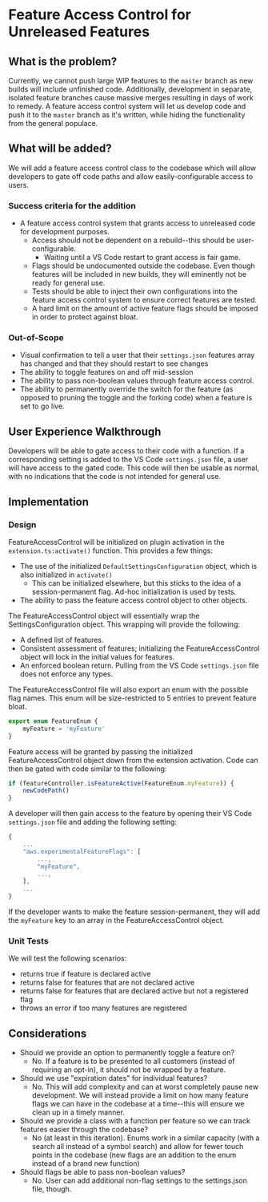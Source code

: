 Feature Access Control for Unreleased Features
====================================

What is the problem?
--------------------

Currently, we cannot push large WIP features to the `master` branch as new builds will include unfinished code. Additionally, development in separate, isolated feature branches cause massive merges resulting in days of work to remedy. A feature access control system will let us develop code and push it to the `master` branch as it's written, while hiding the functionality from the general populace.

What will be added?
---------------------

We will add a feature access control class to the codebase which will allow developers to gate off code paths and allow easily-configurable access to users.

### Success criteria for the addition

* A feature access control system that grants access to unreleased code for development purposes.
  * Access should not be dependent on a rebuild--this should be user-configurable.
    * Waiting until a VS Code restart to grant access is fair game.
  * Flags should be undocumented outside the codebase. Even though features will be included in new builds, they will eminently not be ready for general use.
  * Tests should be able to inject their own configurations into the feature access control system to ensure correct features are tested.
  * A hard limit on the amount of active feature flags should be imposed in order to protect against bloat.

### Out-of-Scope

* Visual confirmation to tell a user that their `settings.json` features array has changed and that they should restart to see changes
* The ability to toggle features on and off mid-session
* The ability to pass non-boolean values through feature access control.
* The ability to permanently override the switch for the feature (as opposed to pruning the toggle and the forking code) when a feature is set to go live.

User Experience Walkthrough
---------------------------

Developers will be able to gate access to their code with a function. If a corresponding setting is added to the VS Code `settings.json` file, a user will have access to the gated code. This code will then be usable as normal, with no indications that the code is not intended for general use.

Implementation
--------------

### Design

FeatureAccessControl will be initialized on plugin activation in the `extension.ts:activate()` function. This provides a few things:

* The use of the initialized `DefaultSettingsConfiguration` object, which is also initialized in `activate()`
  * This can be initialized elsewhere, but this sticks to the idea of a session-permanent flag. Ad-hoc initialization is used by tests.
* The ability to pass the feature access control object to other objects.

The FeatureAccessControl object will essentially wrap the SettingsConfiguration object. This wrapping will provide the following:

* A defined list of features.
* Consistent assessment of features; initializing the FeatureAccessControl object will lock in the initial values for features.
* An enforced boolean return. Pulling from the VS Code `settings.json` file does not enforce any types.

The FeatureAccessControl file will also export an enum with the possible flag names. This enum will be size-restricted to 5 entries to prevent feature bloat.

```typescript
export enum FeatureEnum {
    myFeature = 'myFeature'
}
```

Feature access will be granted by passing the initialized FeatureAccessControl object down from the extension activation. Code can then be gated with code similar to the following:

``` typescript
if (featureController.isFeatureActive(FeatureEnum.myFeature)) {
    newCodePath()
}
```

A developer will then gain access to the feature by opening their VS Code `settings.json` file and adding the following setting:

```javascript
{
    ...
    "aws.experimentalFeatureFlags": [
        ...,
        "myFeature",
        ...,
    ],
    ...
}
```

If the developer wants to make the feature session-permanent, they will add the `myFeature` key to an array in the FeatureAccessControl object.

### Unit Tests

We will test the following scenarios:

* returns true if feature is declared active
* returns false for features that are not declared active
* returns false for features that are declared active but not a registered flag
* throws an error if too many features are registered

Considerations
--------------

* Should we provide an option to permanently toggle a feature on?
  * No. If a feature is to be presented to all customers (instead of requiring an opt-in), it should not be wrapped by a feature.
* Should we use "expiration dates" for individual features?
  * No. This will add complexity and can at worst completely pause new development. We will instead provide a limit on how many feature flags we can have in the codebase at a time--this will ensure we clean up in a timely manner.
* Should we provide a class with a function per feature so we can track features easier through the codebase?
  * No (at least in this iteration). Enums work in a similar capacity (with a search all instead of a symbol search) and allow for fewer touch points in the codebase (new flags are an addition to the enum instead of a brand new function)
* Should flags be able to pass non-boolean values?
  * No. User can add additional non-flag settings to the settings.json file, though.
